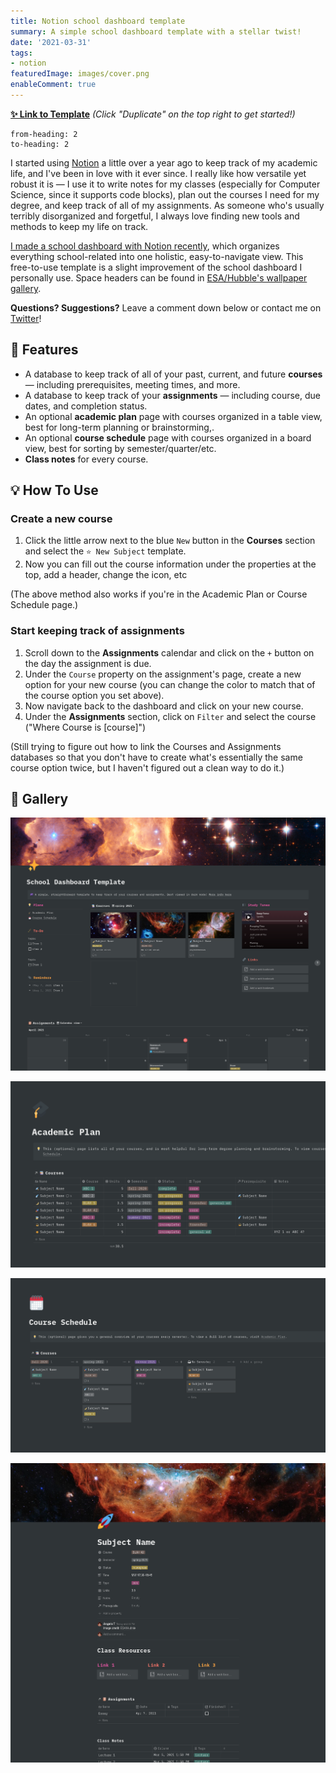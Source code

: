 ```yaml
---
title: Notion school dashboard template
summary: A simple school dashboard template with a stellar twist!
date: '2021-03-31'
tags: 
- notion
featuredImage: images/cover.png
enableComment: true
---
```



[**✨ Link to Template**](https://www.notion.so/School-Dashboard-Template-7c3703592ca54494995773e475ee2599)
*(Click "Duplicate" on the top right to get started!)*

```toc
from-heading: 2
to-heading: 2
```

I started using [Notion](https://www.notion.so) a little over a year ago to keep track of my academic life, and I've been in love with it ever since. I really like how versatile yet robust it is — I use it to write notes for my classes (especially for Computer Science, since it supports code blocks), plan out the courses I need for my degree, and keep track of all of my assignments. As someone who's usually terribly disorganized and forgetful, I always love finding new tools and methods to keep my life on track.

[I made a school dashboard with Notion recently](https://twitter.com/angelajtc/status/1361465004277395456), which organizes everything school-related into one holistic, easy-to-navigate view. This free-to-use template is a slight improvement of the school dashboard I personally use. Space headers can be found in [ESA/Hubble's wallpaper gallery](https://esahubble.org/images/archive/wallpapers/).

**Questions? Suggestions?** Leave a comment down below or contact me on [Twitter](https://twitter.com/angelajtc)!

## 🔑 Features

- A database to keep track of all of your past, current, and future **courses** — including prerequisites, meeting times, and more.
- A database to keep track of your **assignments** — including course, due dates, and completion status.
- An optional **academic plan** page with courses organized in a table view, best for long-term planning or brainstorming,.
- An optional **course schedule** page with courses organized in a board view, best for sorting by semester/quarter/etc.
- **Class notes** for every course.

## 💡 How To Use 

### Create a new course
1. Click the little arrow next to the blue `New` button in the **Courses** section and select the `⭐ New Subject` template. 
2. Now you can fill out the course information under the properties at the top, add a header, change the icon, etc

(The above method also works if you're in the Academic Plan or Course Schedule page.)

### Start keeping track of assignments
1. Scroll down to the **Assignments** calendar and click on the `+` button on the day the assignment is due. 
2. Under the `Course` property on the assignment's page, create a new option for your new course (you can change the color to match that of the course option you set above).
3. Now navigate back to the dashboard and click on your new course.
4. Under the **Assignments** section, click on `Filter` and select the course ("Where Course is \[course\]")

(Still trying to figure out how to link the Courses and Assignments databases so that you don't have to create what's essentially the same course option twice, but I haven't figured out a clean way to do it.)

## 🌟 Gallery 

![overview](overview2.png)

![academic plan](academicplan.png)

![course schedule](courseschedule.png)

![course page](coursepage2.png)
